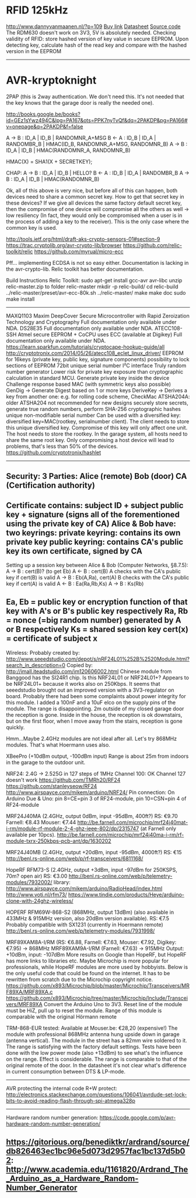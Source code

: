 # RFID 125kHz
http://www.dannyvanmaanen.nl/?p=109
[Buy link](http://www.banggood.com/125KHz-EM4100-RFID-Card-Read-Module-RDM630-UART-Compatible-Arduino-p-921141.html)
[Datasheet](http://seeedstudio.com/depot/datasheet/RDM630-Spec..pdf)
[Source code](http://marioboehmer.blogspot.be/2011/01/rfid-with-arduino.html)
The RDM630 doesn't work on 3V3, 5V is absolutely needed.
Checking validity of RFID: store hashed version of key value in secure EEPROM.  Upon detecting key, calculate hash of the read key
and compare with the hashed version in the EEPROM

---------------------------------------------------------------------------
# AVR-kryptoknight
2PAP (this is 2way authentication.  We don't need this.  It's not needed that the key knows that the garage door is really the needed one).

http://books.google.be/books?id=GEz1sYwz494C&lpg=PA167&ots=PPK7nyTvQf&dq=2PAKDP&pg=PA166#v=onepage&q=2PAKDP&f=false

A -> B : ID_A | ID_B | RANDOMNR_A+MSG
B <- A : ID_B | ID_A | RANDOMBR_B | HMAC(ID_B, RANDOMNR_A+MSG, RANDOMNR_B)
A -> B : ID_A | ID_B | HMAC(RANDOMNR_A, RANDOMNR_B)

HMAC(X) = SHA1(X + SECRETKEY);

CHAP:
A -> B : ID_A | ID_B | HELLO?
B <- A : ID_B | ID_A | RANDOMBR_B
A -> B : ID_A | ID_B | HMAC(RANDOMNR_B)

Ok, all of this above is very nice, but before all of this can happen, both devices need to share a common secret key.
How to get that secret key in these devices?  If we give all devices the same factory default secret key, then the compromise of one
device will compromise all the others as well -> low resiliency (In fact, they would only be compromised when a user is in the process of adding a key to the receiver).  This is the only case where the common key is used.

http://tools.ietf.org/html/draft-aks-crypto-sensors-01#section-9
https://trac.cryptolib.org/avr-crypto-lib/browser
https://github.com/relic-toolkit/relic
https://github.com/myrual/micro-ecc

Pff... implementing ECDSA is not so easy either.  Documentation is lacking in the avr-crypto-lib.  Relic toolkit has better documentation.

Build Instructions Relic Toolkit:
sudo apt-get install gcc-avr avr-libc
unzip relic-master.zip to folder relic-master
mkdir -p relic-build/
cd relic-build
../relic-master/preset/avr-ecc-80k.sh ../relic-master/
make
make doc
sudo make install

----------------------------------------------------
MAXQ1103 Maxim DeepCover Secure Microcontroller with Rapid Zeroization Technology and Cryptography
	Full documentation only available under NDA.
DS28E35
	Full documentation only available under NDA.
ATECC108-SSH Atmel secure EEPROM + CoCPU uses ECC (available at Digikey)
	Full documentation only available under NDA.
	https://learn.sparkfun.com/tutorials/cryptocape-hookup-guide/all
	http://cryptotronix.com/2014/05/26/atecc108_eclet_linux_driver/
	EEPROM for 16keys (private key, public key, signature components)
	possibility to lock sections of EEPROM
	72bit unique serial number
	I²C interface
	Truly random number generator
	Lower risk for private key exposure than cryptographic calculation in standard MCU.
	Generate private key inside the device
	Challenge response based MAC (with symmetric keys also possible)
	GenDig -> Generate Digest based on 1 or more keys
	DeriveKey -> Derives a key from another one: e.g. for rolling code scheme, 
	CheckMac
ATSHA204A: 
	older ATSHA204 not recommended for new designs
	securely store secrets, 
	generate true random numbers, 
	perform SHA-256 cryptographic hashes
	unique non-modifiable serial number
	Can be used with a diversified key: diversified key=MAC(rootkey, serialnumber client).  The client needs to store this unique 		diversified key.  Compromise of this key will only affect one unit.  The host needs to store the rootkey.  In the garage system, 		all hosts need to share the same root key.  Only compromising a host device will lead to problems, that's less than 50% of the 		devices.
	https://github.com/cryptotronix/hashlet

----------------------------------------------------
Security:
3 Parties:
Alice (remote)
Bob (door)
CA (Certification authority)
-----------------------------
Certificate contains: subject ID + subject public key + signature (signs all of the forementioned using the private key of CA) 
Alice & Bob have:
	two keyrings: 
		private keyring: contains its own private key
		public keyring: contains CA's public key
	its own certificate, signed by CA
-----------------------------
Setting up a session key between Alice & Bob (Computer Networks, §8.7.5):
A -> B : cert(B)? (to get Eb)
A <- B : cert(B)
A checks with the CA's public key if cert(B) is valid 
A -> B : Eb(A,Ra), cert(A)
B checks with the CA's public key if cert(A) is valid
A <- B : Ea(Ra,Rb,Ks)
A -> B : Ks(Rb)

Ea, Eb = public key or encryption function of that key with A's or B's public key respectively
Ra, Rb = nonce (=big random number) generated by A or B respectively
Ks = shared session key
cert(x) = certificate of subject x
----------------------------------------
Wireless:
Probably created by: http://www.seeedstudio.com/depot/s/nRF24L01%252B%2520Module.html?search_in_description=0
Copied by: http://imall.iteadstudio.com/im120606002.html
Chinese module from Banggood has the SI24R1 chip.  Is this NRF24L01 or NRF24L01+? Appears to be NRF24L01+ because it works also on 250Kbps.
It seems that seeedstudio brought out an improved version with a 3V3-regulator on board.  Probably there had been some
complaints about power integrity for this module.
I added a 100nF and a 10uF elco on the supply pins of the module.
The range is disappointing.  2m outside of my closed garage door the reception is gone.  Inside in the house, the reception is ok downstairs, but on the first floor, when I move away from the stairs, reception is gone quickly.

Hmm...Maybe 2.4GHz modules are not ideal after all.  Let's try 868MHz modules.  That's what Hoermann uses also.

XBeePro (+10dBm output, -100dBm input)
Range is about 25m from indoors in the garage to the outdoor unit.

NRF24: 2.4G -> 2.525G in 127 steps of 1MHz
Channel 100: OK
Channel 127 doesn't work
https://github.com/TMRh20/RF24
https://github.com/stanleyseow/RF24
http://www.airspayce.com/mikem/arduino/NRF24/
Pin connection: 
On Arduino Due & Uno: pin 8=CE=pin 3 of RF24-module, pin 10=CSN=pin 4 of RF24-module

MRF24J40MA (2.4GHz, output 0dBm, input -95dBm, 400ft?)
RS: €9.70
Farnell: €8.43
Mouser: €7.44
http://be.farnell.com/microchip/mrf24j40mat-i-rm/module-rf-module-2-4-ghz-ieee-802/dp/2315747 (at Farnell only available per 10pcs).
http://be.farnell.com/microchip/mrf24j40ma-i-rm/rf-module-txrx-250kbps-pcb-ant/dp/1630202

MRF24J40MB (2.4GHz, output +20dBm, input -95dBm, 4000ft?)
RS: €15
http://benl.rs-online.com/web/p/rf-transceivers/6811168/

HopeRF RFM73-S (2.4GHz, output +3dBm, input -97dBm for 250KSPS, 70m? open air)
RS: €3.00
http://benl.rs-online.com/web/p/telemetry-modules/7932002/
library: 
	http://www.airspayce.com/mikem/arduino/RadioHead/index.html
	http://www.voti.nl/rfm73/
	https://www.tindie.com/products/Heye/arduino-clone-with-24ghz-wireless/

HOPERF RFM69W-868-S2 (868MHz, output 13dBm)
(also available in 433MHz & 915MHz version, also 20dBm version available).
RS: €7.5
Probably compatible with SX1231 (currently in Hoermann remote)
http://benl.rs-online.com/web/p/telemetry-modules/7931998/

MRF89XAM8A-I/RM (RS: €6.88, Farnell: €7.63, Mouser: €7.92, Digikey: €7.95) -> 868MHz
MRF89XAM9A-I/RM (Farnell: €7.63) -> 915MHz
Output: +10dBm, input: -107dBm
More results on Google than HopeRF, but HopeRF has more links to libraries etc.  Maybe Microchip is more popular for professionals, 
while HopeRF modules are more used by hobbyists.
Below is the only useful code that could be found on the internet.  It has to be rewritten from scratch due to the Microchip copyright notice.
https://github.com/x893/Microchip/blob/master/Microchip/Transceivers/MRF89XA/MRF89XA.c
https://github.com/x893/Microchip/tree/master/Microchip/Include/Transceivers/MRF89XA
Convert the Arduino Uno to 3V3.
Reset line of the module must be HiZ, pull up to reset the module.
Range of this module is comparable with the original Hörmann remote

TRM-868-EUR tested:
Available at Mouser.be: €28,20 (expensive!)
The module with professional 868MHz antenna hung upside down in garage (antenna vertical).
The module in the street has a 82mm wire soldered to it.
The range is satisfying with the factory default settings.
Tests have been done with the low power mode (also +13dBm) to see what's the influence on the range.  Effect is considerable.
The range is comparable to that of the original remote of the door.  In the datasheet it's not clear what's difference in 
current consumption between DTS & LP-mode.

----------------------------------------

AVR protecting the internal code R+W protect:
http://electronics.stackexchange.com/questions/106041/avrdude-set-lock-bits-to-avoid-reading-flash-through-spi-atmega328p

----------------------------------------
Hardware random number generation:
https://code.google.com/p/avr-hardware-random-number-generation/

https://gitorious.org/benediktkr/ardrand/source/db826463ec1bc96e5d073d2957fac1bc137d5b02:
http://www.academia.edu/1161820/Ardrand_The_Arduino_as_a_Hardware_Random-Number_Generator
----------------------------------------


